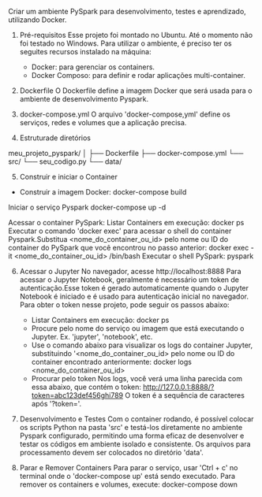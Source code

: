 Criar um ambiente PySpark para desenvolvimento, testes e aprendizado, utilizando Docker.

1. Pré-requisitos
   Esse projeto foi montado no Ubuntu. Até o momento não foi testado no Windows.
   Para utilizar o ambiente, é preciso ter os seguites recursos instalado na máquina:
   - Docker: para gerenciar os containers.
   - Docker Composo: para definir e rodar aplicações multi-container.
  
2. Dockerfile
   O Dockerfile define a imagem Docker que será usada para o ambiente de desenvolvimento Pyspark.

3. docker-compose.yml
   O arquivo 'docker-compose,yml' define os serviços, redes e volumes que a aplicação precisa.

4. Estruturade diretórios

  meu_projeto_pyspark/
  │
  ├── Dockerfile
  ├── docker-compose.yml
  └── src/
      └── seu_codigo.py
  └── data/

5. Construir e iniciar o Container
  - Construir a imagem Docker:
    docker-compose build

  Iniciar o serviço Pyspark
    docker-compose up -d

  Acessar o container PySpark:
    Listar Containers em execução:
      docker ps
    Executar o comando 'docker exec' para acessar o shell do container Pyspark.Substitua <nome_do_container_ou_id> pelo nome ou ID do container do PySpark que você encontrou no passo anterior:
      docker exec -it <nome_do_container_ou_id> /bin/bash
    Executar o shell PySpark:
      pyspark      

6. Acessar o Jupyter
  No navegador, acesse http://localhost:8888
  Para acessar o Jupyter Notebook, geralmente é necessário um token de autenticação.Esse token é gerado automaticamente quando o Jupyter Notebook é iniciado e é usado para autenticação inicial no navegador.
  Para obter o token nesse projeto, pode seguir os passos abaixo:
    - Listar Containers em execução:
        docker ps
    - Procure pelo nome do serviço ou imagem que está executando o Jupyter. Ex. 'jupyter', 'notebook', etc.
    - Use o comando abaixo para visualizar os logs do container Jupyter, substituindo '<nome_do_container_ou_id> pelo nome ou ID do container encontrado anteriormente:
        docker logs <nome_do_container_ou_id>
    - Procurar pelo token
        Nos logs, você verá uma linha parecida com essa abaixo, que contém o token:
          http://127.0.0.1:8888/?token=abc123def456ghi789
        O token é a sequência de caracteres após '?token='.

8. Desenvolvimento e Testes
  Com o container rodando, é possível colocar os scripts Python na pasta 'src' e testá-los diretamente no ambiente Pyspark configurado, permitindo uma forma eficaz de desenvolver e testar os códigos em ambiente isolado e consistente.
  Os arquivos para processamento devem ser colocados no diretório 'data'.

10. Parar e Remover Containers
  Para parar o serviço, usar 'Ctrl + c' no terminal onde o 'docker-compose up' está sendo executado.
  Para remover os containers e volumes, execute:
    docker-compose down
